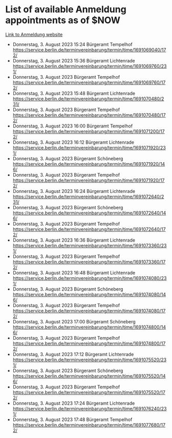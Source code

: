 # List of available Anmeldung appointments as of $NOW
[Link to Anmeldung website](https://service.berlin.de/terminvereinbarung/termin/tag.php?termin=1&anliegen[]=120686&dienstleisterlist=122210,122217,327316,122219,327312,122227,327314,122231,327346,122243,327348,122254,122252,329742,122260,329745,122262,329748,122271,327278,122273,327274,122277,327276,330436,122280,327294,122282,327290,122284,327292,122291,327270,122285,327266,122286,327264,122296,327268,150230,329760,122297,327286,122294,327284,122312,329763,122314,329775,122304,327330,122311,327334,122309,327332,317869,122281,327352,122279,329772,122283,122276,327324,122274,327326,122267,329766,122246,327318,122251,327320,122257,327322,122208,327298,122226,327300&herkunft=http%3A%2F%2Fservice.berlin.de%2Fdienstleistung%2F120686%2F)
- Donnerstag, 3. August 2023 15:24 Bürgeramt Tempelhof https://service.berlin.de/terminvereinbarung/termin/time/1691069040/172/
- Donnerstag, 3. August 2023 15:36 Bürgeramt Lichtenrade https://service.berlin.de/terminvereinbarung/termin/time/1691069760/231/
- Donnerstag, 3. August 2023  Bürgeramt Tempelhof https://service.berlin.de/terminvereinbarung/termin/time/1691069760/172/
- Donnerstag, 3. August 2023 15:48 Bürgeramt Lichtenrade https://service.berlin.de/terminvereinbarung/termin/time/1691070480/231/
- Donnerstag, 3. August 2023  Bürgeramt Tempelhof https://service.berlin.de/terminvereinbarung/termin/time/1691070480/172/
- Donnerstag, 3. August 2023 16:00 Bürgeramt Tempelhof https://service.berlin.de/terminvereinbarung/termin/time/1691071200/172/
- Donnerstag, 3. August 2023 16:12 Bürgeramt Lichtenrade https://service.berlin.de/terminvereinbarung/termin/time/1691071920/231/
- Donnerstag, 3. August 2023  Bürgeramt Schöneberg https://service.berlin.de/terminvereinbarung/termin/time/1691071920/146/
- Donnerstag, 3. August 2023  Bürgeramt Tempelhof https://service.berlin.de/terminvereinbarung/termin/time/1691071920/172/
- Donnerstag, 3. August 2023 16:24 Bürgeramt Lichtenrade https://service.berlin.de/terminvereinbarung/termin/time/1691072640/231/
- Donnerstag, 3. August 2023  Bürgeramt Schöneberg https://service.berlin.de/terminvereinbarung/termin/time/1691072640/146/
- Donnerstag, 3. August 2023  Bürgeramt Tempelhof https://service.berlin.de/terminvereinbarung/termin/time/1691072640/172/
- Donnerstag, 3. August 2023 16:36 Bürgeramt Lichtenrade https://service.berlin.de/terminvereinbarung/termin/time/1691073360/231/
- Donnerstag, 3. August 2023  Bürgeramt Tempelhof https://service.berlin.de/terminvereinbarung/termin/time/1691073360/172/
- Donnerstag, 3. August 2023 16:48 Bürgeramt Lichtenrade https://service.berlin.de/terminvereinbarung/termin/time/1691074080/231/
- Donnerstag, 3. August 2023  Bürgeramt Schöneberg https://service.berlin.de/terminvereinbarung/termin/time/1691074080/146/
- Donnerstag, 3. August 2023  Bürgeramt Tempelhof https://service.berlin.de/terminvereinbarung/termin/time/1691074080/172/
- Donnerstag, 3. August 2023 17:00 Bürgeramt Schöneberg https://service.berlin.de/terminvereinbarung/termin/time/1691074800/146/
- Donnerstag, 3. August 2023  Bürgeramt Tempelhof https://service.berlin.de/terminvereinbarung/termin/time/1691074800/172/
- Donnerstag, 3. August 2023 17:12 Bürgeramt Lichtenrade https://service.berlin.de/terminvereinbarung/termin/time/1691075520/231/
- Donnerstag, 3. August 2023  Bürgeramt Schöneberg https://service.berlin.de/terminvereinbarung/termin/time/1691075520/146/
- Donnerstag, 3. August 2023  Bürgeramt Tempelhof https://service.berlin.de/terminvereinbarung/termin/time/1691075520/172/
- Donnerstag, 3. August 2023 17:24 Bürgeramt Lichtenrade https://service.berlin.de/terminvereinbarung/termin/time/1691076240/231/
- Donnerstag, 3. August 2023 17:48 Bürgeramt Tempelhof https://service.berlin.de/terminvereinbarung/termin/time/1691077680/172/
